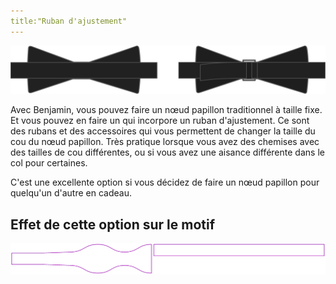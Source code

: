 ```yaml
---
title:"Ruban d'ajustement"
---
```


![Traditionnel ou ajustable](adjustmentribbon.svg)

Avec Benjamin, vous pouvez faire un nœud papillon traditionnel à taille fixe. Et vous pouvez en faire un qui incorpore un ruban d'ajustement. Ce sont des rubans et des accessoires qui vous permettent de changer la taille du cou du nœud papillon. Très pratique lorsque vous avez des chemises avec des tailles de cou différentes, ou si vous avez une aisance différente dans le col pour certaines.

<Tip>

C'est une excellente option si vous décidez de faire un nœud papillon pour quelqu'un d'autre en cadeau.

</Tip>

## Effet de cette option sur le motif

![Cette image montre l'effet de cette option en superposant plusieurs variantes qui ont une valeur différente pour cette option](benjamin_adjustmentribbon_sample.svg "Effet de cette option sur le patron")
